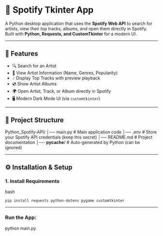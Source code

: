 # 🎵 Spotify Tkinter App

A Python desktop application that uses the **Spotify Web API** to search for artists, view their top tracks, albums, and open them directly in Spotify.  
Built with **Python, Requests, and CustomTkinter** for a modern UI.

---

## 🚀 Features
- 🔍 Search for an Artist  
- 🎤 View Artist Information (Name, Genres, Popularity)  
- 🎶 Display Top Tracks with preview playback  
- 💿 Show Artist Albums  
- 🌍 Open Artist, Track, or Album directly in Spotify  
- 🖥 Modern Dark Mode UI (via `customtkinter`)  

---

## 📂 Project Structure

Python_Spotify-API/
│── main.py       # Main application code
│── .env          # Store your Spotify API credentials (keep this secret)
│── README.md     # Project documentation
│── __pycache__/  # Auto-generated by Python (can be ignored)


---

## ⚙️ Installation & Setup

### 1. Install Requirements

bash
```
pip install requests python-dotenv pygame customtkinter
```
---
### Run the App:

python main.py




